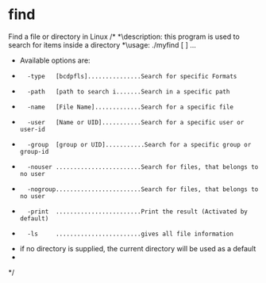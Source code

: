 # find
Find a file or directory in Linux
/*
 *\description: this program is used to search for items inside a directory
 *\usage: ./myfind <file or directory> [ <action> ] ...
 *	Available options are:
 *		 -type   [bcdpfls]...............Search for specific Formats
 *		 -path   [path to search i.......Search in a specific path
 *		 -name   [File Name].............Search for a specific file
 *		 -user   [Name or UID]...........Search for a specific user or user-id
 *		 -group  [group or UID]...........Search for a specific group or group-id
 *		 -nouser ........................Search for files, that belongs to no user
 *		 -nogroup........................Search for files, that belongs to no user
 *		 -print  ........................Print the result (Activated by default)
 *		 -ls     ........................gives all file information
 *   if no directory is supplied, the current directory will be used as a default
 *

*/
